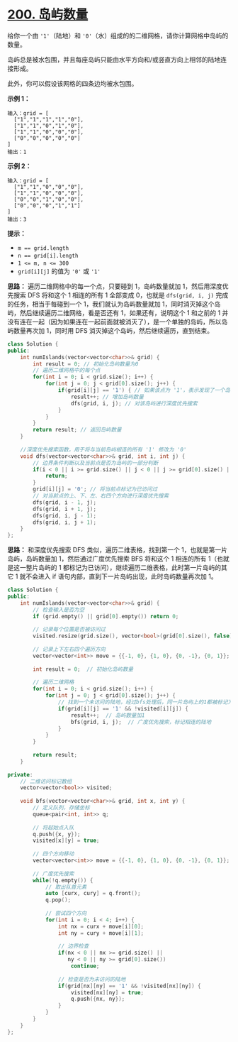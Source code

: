 # [200. 岛屿数量](https://leetcode.cn/problems/number-of-islands/)

给你一个由 `'1'`（陆地）和 `'0'`（水）组成的的二维网格，请你计算网格中岛屿的数量。

岛屿总是被水包围，并且每座岛屿只能由水平方向和/或竖直方向上相邻的陆地连接形成。

此外，你可以假设该网格的四条边均被水包围。

**示例 1：**

```
输入：grid = [
  ["1","1","1","1","0"],
  ["1","1","0","1","0"],
  ["1","1","0","0","0"],
  ["0","0","0","0","0"]
]
输出：1
```

**示例 2：**

```
输入：grid = [
  ["1","1","0","0","0"],
  ["1","1","0","0","0"],
  ["0","0","1","0","0"],
  ["0","0","0","1","1"]
]
输出：3
```

**提示：**

- `m == grid.length`
- `n == grid[i].length`
- `1 <= m, n <= 300`
- `grid[i][j]` 的值为 `'0'` 或 `'1'`

**思路：** 遍历二维网格中的每一个点，只要碰到 1，岛屿数量就加 1，然后用深度优先搜索 DFS 将和这个 1 相连的所有 1 全部变成 0，也就是 `dfs(grid, i, j)` 完成的任务，相当于每碰到一个 1，我们就认为岛屿数量就加 1，同时消灭掉这个岛屿，然后继续遍历二维网格，看是否还有 1，如果还有，说明这个 1 和之前的 1 并没有连在一起（因为如果连在一起前面就被消灭了），是一个单独的岛屿，所以岛屿数量再次加 1，同时用 DFS 消灭掉这个岛屿，然后继续遍历，直到结束。

```c++
class Solution {
public:
    int numIslands(vector<vector<char>>& grid) {
        int result = 0; // 初始化岛屿数量为0
        // 遍历二维网格中的每个点
        for(int i = 0; i < grid.size(); i++) {
            for(int j = 0; j < grid[0].size(); j++) {
                if(grid[i][j] == '1') { // 如果该点为 '1'，表示发现了一个岛屿的一部分
                    result++; // 增加岛屿数量
                    dfs(grid, i, j); // 对该岛屿进行深度优先搜索
                }
            }
        }
        return result; // 返回岛屿数量
    }
    
    //深度优先搜索函数，用于将与当前岛屿相连的所有 '1' 修改为 '0'
    void dfs(vector<vector<char>>& grid, int i, int j) {
        // 边界条件判断以及当前点是否为岛屿的一部分判断
        if(i < 0 || i >= grid.size() || j < 0 || j >= grid[0].size() || grid[i][j] == '0'){
            return;
        }
        grid[i][j] = '0'; // 将当前点标记为已访问过
        // 对当前点的上、下、左、右四个方向进行深度优先搜索
        dfs(grid, i - 1, j);
        dfs(grid, i + 1, j);
        dfs(grid, i, j - 1);
        dfs(grid, i, j + 1);
    }
};
```

**思路：** 和深度优先搜索 DFS 类似，遍历二维表格，找到第一个 1，也就是第一片岛屿，岛屿数量加 1，然后通过广度优先搜索 BFS 将和这个 1 相连的所有 1（也就是这一整片岛屿的 1 都标记为已访问），继续遍历二维表格，此时第一片岛屿的其它 1 就不会进入 if 语句内部，直到下一片岛屿出现，此时岛屿数量再次加 1。

```c++
class Solution {  
public:  
    int numIslands(vector<vector<char>>& grid) {  
        // 检查输入是否为空  
        if (grid.empty() || grid[0].empty()) return 0;  
        
        // 记录每个位置是否被访问过  
        visited.resize(grid.size(), vector<bool>(grid[0].size(), false));  
        
        // 记录上下左右四个遍历方向  
        vector<vector<int>> move = {{-1, 0}, {1, 0}, {0, -1}, {0, 1}};  
        
        int result = 0;  // 初始化岛屿数量  
        
        // 遍历二维网格  
        for(int i = 0; i < grid.size(); i++) {  
            for(int j = 0; j < grid[0].size(); j++) {  
                // 找到一个未访问的陆地，经过bfs处理后，同一片岛屿上的1都被标记为True，就不会进入if内部
                if(grid[i][j] == '1' && !visited[i][j]) {   
                    result++;  // 岛屿数量加1  
                    bfs(grid, i, j);  // 广度优先搜索，标记相连的陆地  
                }  
            }  
        }  
        
        return result;  
    }  
    
private:  
    // 二维访问标记数组  
    vector<vector<bool>> visited;  
    
    void bfs(vector<vector<char>>& grid, int x, int y) {  
        // 定义队列，存储坐标  
        queue<pair<int, int>> q;  
        
        // 将起始点入队  
        q.push({x, y});  
        visited[x][y] = true;  
        
        // 四个方向移动  
        vector<vector<int>> move = {{-1, 0}, {1, 0}, {0, -1}, {0, 1}};  
        
        // 广度优先搜索  
        while(!q.empty()) {  
            // 取出队首元素  
            auto [curx, cury] = q.front();  
            q.pop();  
            
            // 尝试四个方向  
            for(int i = 0; i < 4; i++) {   
                int nx = curx + move[i][0];  
                int ny = cury + move[i][1];  
                
                // 边界检查  
                if(nx < 0 || nx >= grid.size() ||   
                   ny < 0 || ny >= grid[0].size())   
                    continue;  
                
                // 检查是否为未访问的陆地  
                if(grid[nx][ny] == '1' && !visited[nx][ny]) {  
                    visited[nx][ny] = true;  
                    q.push({nx, ny});  
                }  
            }  
        }  
    }  
};  
```

